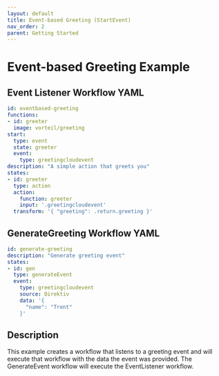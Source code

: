 ```yaml
---
layout: default
title: Event-based Greeting (StartEvent)
nav_order: 2
parent: Getting Started
---
```


# Event-based Greeting Example

## Event Listener Workflow YAML 

```yaml
id: eventbased-greeting
functions:
- id: greeter
  image: vorteil/greeting
start:
  type: event
  state: greeter
  event:
    type: greetingcloudevent
description: "A simple action that greets you" 
states:
- id: greeter
  type: action
  action: 
    function: greeter
    input: '.greetingcloudevent'
  transform: '{ "greeting": .return.greeting }'
```

## GenerateGreeting Workflow YAML
```yaml
id: generate-greeting
description: "Generate greeting event" 
states:
- id: gen
  type: generateEvent
  event:
    type: greetingcloudevent
    source: Direktiv
    data: '{
      "name": "Trent"
    }'
```


## Description

This example creates a workflow that listens to a greeting event and will execute that workflow with the data the event was provided. The GenerateEvent workflow will execute the EventListener workflow.